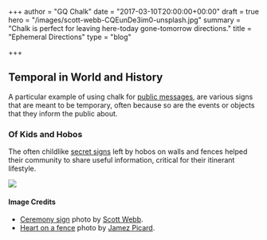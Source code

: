 +++
author = "GQ Chalk"
date = "2017-03-10T20:00:00+00:00"
draft = true
hero = "/images/scott-webb-CQEunDe3im0-unsplash.jpg"
summary = "Chalk is perfect for leaving here-today gone-tomorrow directions."
title = "Ephemeral Directions"
type = "blog"

+++
## Temporal in World and History

A particular example of using chalk for [public messages](../chalk-messages/), are various signs that are meant to be temporary, often because so are the events or objects that they inform the public about.

### Of Kids and Hobos

The often childlike [secret signs](https://en.wikipedia.org/wiki/Hobo#Hobo_signs_(symbols)) left by hobos on walls and fences helped their community to share useful information, critical for their itinerant lifestyle.

![](/images/jamez-picard-hgFddoULkHs-unsplash.jpg)

#### Image Credits

* [Ceremony sign](https://unsplash.com/photos/CQEunDe3im0) photo by [Scott Webb](https://unsplash.com/@scottwebb).
* [Heart on a fence](https://unsplash.com/photos/hgFddoULkHs) photo by [Jamez Picard](https://unsplash.com/@truemedia).